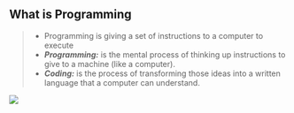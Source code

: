 ## What is Programming

> - Programming is giving a set of instructions to a computer to execute
> - ___Programming:___ is the mental process of thinking up instructions to give to a machine (like a computer).
> - ___Coding:___ is the process of transforming those ideas into a written language that a computer can understand.

[![](https://markdown-videos.vercel.app/youtube/expmcT3NPm8)](https://youtu.be/expmcT3NPm8)



